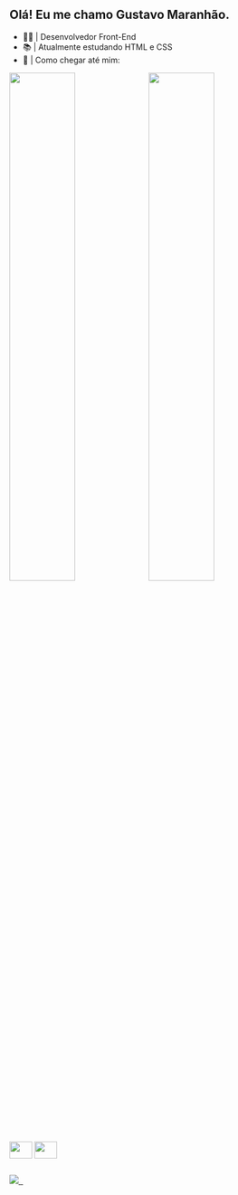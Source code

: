 ## Olá! Eu me chamo Gustavo Maranhão.

- 👨‍💻 | Desenvolvedor Front-End
- 📚 | Atualmente estudando HTML e CSS
- 📌 | Como chegar até mim: 
 

<div>
  <a href="https://github.com/Gustavo0530"></a>
<img width="48%" src="https://github-readme-stats.vercel.app/api?username=Gustavo0530&show_icons=true&theme=dracula" alt="">
  <img width="48%" src="https://github-readme-stats.vercel.app/api/top-langs/?username=Gustavo0530&layout=compact&show_icons=true&theme=dracula" alt="">
  <div>
   <div style="display: inline-block;"><br>
    <img align="center" alt="" height="30" width="40" src="https://cdn.jsdelivr.net/gh/devicons/devicon/icons/html5/html5-original.svg">
          <img align="center" alt="" height="30" width="40" src="https://cdn.jsdelivr.net/gh/devicons/devicon/icons/css3/css3-original.svg">   
   </div>
   
   ##
   
   <div>
    <a href="https://www.linkedin.com/in/gustavo-maranh%C3%A3o-893925245/" target="_blank"> <img src="https://img.shields.io/badge/GitHub-100000?style=for-the-badge&logo=github&logoColor=white" alt""> </a>
<a href="https://github.com/Gustavo0530" target="_blank"> <img src="https://img.shields.io/badge/Instagram-E4405F?style=for-the-badge&logo=instagram&logoColor=white" alt=""> </a>
<a href="https://www.instagram.com/Gustavo_0530/" target="_blank"> <img src="https://img.shields.io/badge/Discord-7289DA?style=for-the-badge&logo=discord&logoColor=white" alt=""></a>
    <div>
